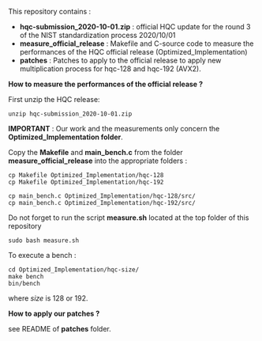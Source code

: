 This repository contains :

* **hqc-submission_2020-10-01.zip** : official HQC update for the round 3 of the NIST standardization process 2020/10/01
* **measure_official_release** : Makefile and C-source code to measure the performances of the HQC official release (Optimized_Implementation)
* **patches** : Patches to apply to the official release to apply new multiplication process for hqc-128 and hqc-192 (AVX2).

**How to measure the performances of the official release ?**

First unzip the HQC release:
```console
unzip hqc-submission_2020-10-01.zip
```
**IMPORTANT** : Our work and the measurements only concern the **Optimized_Implementation folder**.

Copy the **Makefile** and **main_bench.c** from the folder **measure_official_release** into the appropriate folders :
```console
cp Makefile Optimized_Implementation/hqc-128
cp Makefile Optimized_Implementation/hqc-192

cp main_bench.c Optimized_Implementation/hqc-128/src/
cp main_bench.c Optimized_Implementation/hqc-192/src/
```
Do not forget to run the script **measure.sh** located at the top folder of this repository
```console
sudo bash measure.sh
```

To execute a bench :
```console
cd Optimized_Implementation/hqc-size/
make bench
bin/bench
```
where *size* is 128 or 192.

**How to apply our patches ?**

see README of **patches** folder.
